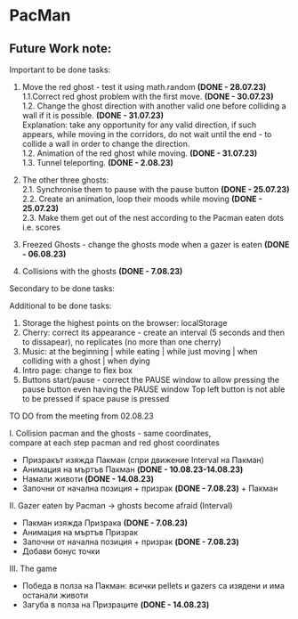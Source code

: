 # PacMan

<h2>Future Work note: </h2>

Important to be done tasks:
1. Move the red ghost - test it using math.random **(DONE - 28.07.23)** <br />
   1.1.Correct red ghost problem with the first move. **(DONE - 30.07.23)** <br />
   1.2. Change the ghost direction with another valid one before colliding a wall if it is possible. **(DONE - 31.07.23)** <br />
      Explanation: take any opportunity for any valid direction, if such appears, while moving in the corridors, do not wait until the end - to collide a wall in order to change the direction. <br />
   1.2. Animation of the red ghost while moving. **(DONE - 31.07.23)** <br />
   1.3. Tunnel teleporting. **(DONE - 2.08.23)** <br />

2. The other three ghosts:<br />
   2.1. Synchronise them to pause with the pause button **(DONE - 25.07.23)** <br />
   2.2. Create an animation, loop their moods while moving **(DONE - 25.07.23)** <br />
   2.3. Make them get out of the nest according to the Pacman eaten dots i.e. scores<br />
3. Freezed Ghosts - change the ghosts mode when a gazer is eaten **(DONE - 06.08.23)** <br />
4. Collisions with the ghosts **(DONE - 7.08.23)** <br />

Secondary to be done tasks: 



Additional to be done tasks: 
1. Storage the highest points on the browser: localStorage <br />
2. Cherry: correct its appearance  - create an interval (5 seconds and then to dissapear), no replicates (no more than one cherry) <br />
3. Music: at the beginning | while eating | while just moving | when colliding with a ghost | when dying <br />
4. Intro page: change to flex box <br />
5. Buttons start/pause - correct the PAUSE window to allow pressing the pause button even having the PAUSE window  Top left button is not able to be pressed if space pause is pressed <br />



TO DO from the meeting from 02.08.23 <br />

I. Collision pacman and the ghosts - same coordinates,  
compare at each step pacman and red ghost coordinates <br />
- Призракът изяжда Пакман (спри движение Interval на Пакман)<br />
- Анимация на мъртъв Пакман **(DONE - 10.08.23-14.08.23)** <br />
- Намали животи **(DONE - 14.08.23)** <br />
- Започни от начална позиция + призрак  **(DONE - 7.08.23)** + Пакман  <br />


II. Gazer eaten by Pacman -> ghosts become afraid  (Interval)<br />
- Пакман изяжда Призракa **(DONE - 7.08.23)** <br /> 
- Анимация на мъртъв Призрак<br />
- Започни от начална позиция + призрак **(DONE - 7.08.23)**  <br />
- Добави бонус точки<br />

III. The game <br />
- Победа в полза на Пакман: всички pellets и gazers са изядени и има останали животи <br />
- Загуба в полза на Призраците **(DONE - 14.08.23)** <br />
